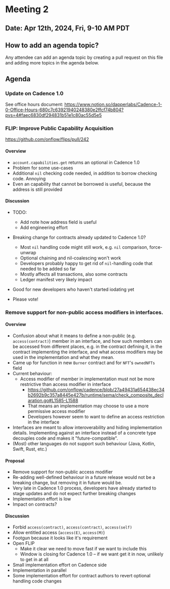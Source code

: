 # Meeting 2

## Date: Apr 12th, 2024, Fri, 9-10 AM PDT

## How to add an agenda topic?

Any attendee can add an agenda topic by creating a pull request on this file and adding more topics in the agenda below.

## Agenda

### Update on Cadence 1.0

See office hours document: https://www.notion.so/dapperlabs/Cadence-1-0-Office-Hours-680c7c63921940248380e2ffcf74b804?pvs=4#faec6830df294831b51e1c80ac55d5e5


### FLIP: Improve Public Capability Acquisition

https://github.com/onflow/flips/pull/242

#### Overview
- `account.capabilities.get` returns an optional in Cadence 1.0
- Problem for some use-cases
- Additional `nil` checking code needed, in addition to borrow checking code. Annoying
- Even an capability that cannot be borrowed is useful, because the address is still provided

#### Discussion

- TODO:
  - Add note how address field is useful
  - Add engineering effort

- Breaking change for contracts already updated to Cadence 1.0?
  - Most `nil` handling code might still work, e.g. `nil` comparison, force-unwrap
  - Optional chaining and nil-coalescing won't work
  - Developers probably happy to get rid of `nil`-handling code that needed to be added so far
  - Mostly affects all transactions, also some contracts
  - Ledger manifest very likely impact

- Good for new developers who haven't started iodating yet

- Please vote!

### Remove support for non-public access modifiers in interfaces.

#### Overview

- Confusion about what it means to define a non-public (e.g. `access(contract)`) member in an interface, and how such members can be accessed from different places, e.g. in the contract defining it, in the contract implementing the interface, and what access modifiers may be used in the implementation and what they mean.
- Came up for function in new `Burner` contract and for `NFT`'s `ownedNFTs` field
- Current behaviour:
  - Access modifier of member in implementation must not be more restrictive than access modifier in interface
    - https://github.com/onflow/cadence/blob/27a49431a654438ec34b2692b9c357a8445e427b/runtime/sema/check_composite_declaration.go#L1585-L1588
    - That means an implementation may choose to use a more permissive access modifier
    - Developers however seem to want to define an access restriction in the interface
- Interfaces are meant to allow interoverability and hiding implementation details.
  Implementing against an interface instead of a concrete type decouples code and makes it "future-compatible".
- (Most) other languages do not support such behaviour (Java, Kotlin, Swift, Rust, etc.)

#### Proposal

- Remove support for non-public access modifier
- Re-adding well-defined behaviour in a future release would not be a breaking change, but removing it in future would be.
- Very late in Cadence 1.0 process, developers have already started to stage updates and do not expect further breaking changes
- Implementation effort is low
- Impact on contracts?

#### Discussion

- Forbid `access(contract)`, `access(contract)`, `access(self)`
- Allow entitled access (`access(E)`, `access(M)`)
- Footgun because it looks like it's requirement
- Open FLIP
   - Make it clear we need to move fast if we want to include this
   - Window is closing for Cadence 1.0 – if we want get it in now, unlikely to get in at all
- Small implementation effort on Cadence side
- Implementation in parallel
- Some implementation effort for contract authors to revert optional handling code changes

